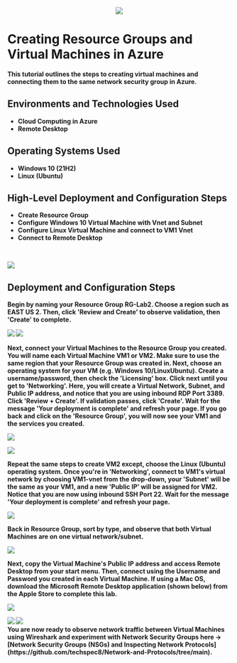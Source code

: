 <p align="center">
<img src="https://i.imgur.com/tUjfXAc.png alt="Microsoft Azure Logo"/>
</p>

<h1>Creating Resource Groups and Virtual Machines in Azure</h1>
<b>This tutorial outlines the steps to creating virtual machines and connecting them to the same network security group in Azure.<b/>
<br />

<h2>Environments and Technologies Used</h2>

- Cloud Computing in Azure  
- Remote Desktop

<h2>Operating Systems Used </h2>

- Windows 10 (21H2)
- Linux (Ubuntu)

<h2>High-Level Deployment and Configuration Steps</h2>

- Create Resource Group 
- Configure Windows 10 Virtual Machine with Vnet and Subnet
- Configure Linux Virtual Machine and connect to VM1 Vnet
- Connect to Remote Desktop 
<br />
<p>
<img src= https://i.imgur.com/4XCsQoC.png
</p>
<br/>

<h2>Deployment and Configuration Steps</h2>

<b> Begin by naming your Resource Group RG-Lab2. Choose a region such as EAST US 2. Then, click 'Review and Create' to observe validation, then 'Create' to complete.   
</b>
<p>
<img src= https://i.imgur.com/fX1aTAX.png 
<p>
<img src= https://i.imgur.com/UQWExyF.png
</p>

<br />

<b> Next, connect your Virtual Machines to the Resource Group you created. You will name each Virtual Machine VM1 or VM2. Make sure to use the same region that your Resource Group was created in. Next, choose an operating system for your VM (e.g. Windows 10/LinuxUbuntu). Create a username/password, then check the 'Licensing' box. Click next until you get to 'Networking'. Here, you will create a Virtual Network, Subnet, and Public IP address, and notice that you are using inbound RDP Port 3389. Click 'Review + Create'. If validation passes, click 'Create'. Wait for the message 'Your deployment is complete' and refresh your page. If you go back and click on the 'Resource Group', you will now see your VM1 and the services you created.  
</b>

<p>
<img src= https://i.imgur.com/wwS8T8i.png
</p>
  
<p>
<img src= https://i.imgur.com/zFOyfJn.png
</p>
  
<b>Repeat the same steps to create VM2 except, choose the Linux (Ubuntu) operating system. Once you're in 'Networking', <b>connect to VM1's virtual network</b> by choosing VM1-vnet from the drop-down, your 'Subnet' will be the same as your VM1, and a new 'Public IP' will be assigned for VM2. Notice that you are now using inbound SSH Port 22. Wait for the message 'Your deployment is complete' and refresh your page.  
</b> 

<p>
<img src= https://i.imgur.com/8ofVEv2.png
</p>

<b>Back in Resource Group, sort by type, and observe that both Virtual Machines are on one virtual network/subnet.</b>
<p>
<img src= https://i.imgur.com/dLkMeG9.png
</p>
  
<br />

<b>Next, copy the Virtual Machine's Public IP address and access Remote Desktop from your start menu. Then, connect using the Username and Password you created in each Virtual Machine. If using a Mac OS, download the Microsoft Remote Desktop application (shown below) from the Apple Store to complete this lab.  </b>
<p><img src= https://i.imgur.com/yGH8lCB.png <p/>

<p><img src= https://i.imgur.com/QJJeNC4.png </p> <img src= https://i.imgur.com/vAbHgfC.png</p>  
<br/>
<b>You are now ready to observe network traffic between Virtual Machines using Wireshark and experiment with Network Security Groups here -> [Network Security Groups (NSGs) and Inspecting Network Protocols](https://github.com/techspec8/Network-and-Protocols/tree/main).</b>
